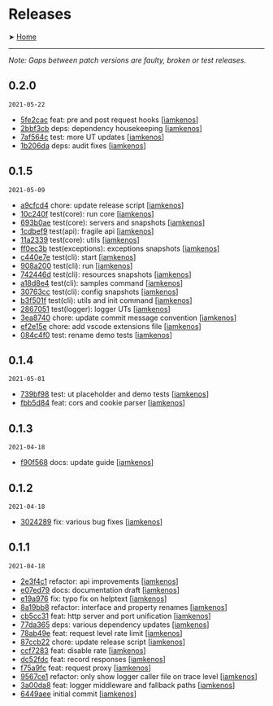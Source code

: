 # Releases

➤ [Home](../README.md)

---

_Note: Gaps between patch versions are faulty, broken or test releases._

## 0.2.0

`2021-05-22`

- [5fe2cac](https://github.com//iamkenos/fragile/commit/d5ea77d) feat: pre and post request hooks [[iamkenos](https://github.com/iamkenos)]
- [2bbf3cb](https://github.com//iamkenos/fragile/commit/2bbf3cb) deps: dependency housekeeping [[iamkenos](https://github.com/iamkenos)]
- [7af564c](https://github.com//iamkenos/fragile/commit/7af564c) test: more UT updates [[iamkenos](https://github.com/iamkenos)]
- [1b206da](https://github.com//iamkenos/fragile/commit/1b206da) deps: audit fixes [[iamkenos](https://github.com/iamkenos)]

## 0.1.5

`2021-05-09`

- [a9cfcd4](https://github.com//iamkenos/fragile/commit/a9cfcd4) chore: update release script [[iamkenos](https://github.com/iamkenos)]
- [10c240f](https://github.com//iamkenos/fragile/commit/10c240f) test(core): run core [[iamkenos](https://github.com/iamkenos)]
- [693b0ae](https://github.com//iamkenos/fragile/commit/693b0ae) test(core): servers and snapshots [[iamkenos](https://github.com/iamkenos)]
- [1cdbef9](https://github.com//iamkenos/fragile/commit/1cdbef9) test(api): fragile api [[iamkenos](https://github.com/iamkenos)]
- [11a2339](https://github.com//iamkenos/fragile/commit/11a2339) test(core): utils [[iamkenos](https://github.com/iamkenos)]
- [ff0ec3b](https://github.com//iamkenos/fragile/commit/ff0ec3b) test(exceptions): exceptions snapshots [[iamkenos](https://github.com/iamkenos)]
- [c440e7e](https://github.com//iamkenos/fragile/commit/c440e7e) test(cli): start [[iamkenos](https://github.com/iamkenos)]
- [908a200](https://github.com//iamkenos/fragile/commit/908a200) test(cli): run [[iamkenos](https://github.com/iamkenos)]
- [742446d](https://github.com//iamkenos/fragile/commit/742446d) test(cli): resources snapshots [[iamkenos](https://github.com/iamkenos)]
- [a18d8e4](https://github.com//iamkenos/fragile/commit/a18d8e4) test(cli): samples command [[iamkenos](https://github.com/iamkenos)]
- [30763cc](https://github.com//iamkenos/fragile/commit/30763cc) test(cli): config snapshots [[iamkenos](https://github.com/iamkenos)]
- [b3f501f](https://github.com//iamkenos/fragile/commit/b3f501f) test(cli): utils and init command [[iamkenos](https://github.com/iamkenos)]
- [2867051](https://github.com//iamkenos/fragile/commit/2867051) test(logger): logger UTs [[iamkenos](https://github.com/iamkenos)]
- [3ea8740](https://github.com//iamkenos/fragile/commit/3ea8740) chore: update commit message convention [[iamkenos](https://github.com/iamkenos)]
- [ef2e15e](https://github.com//iamkenos/fragile/commit/ef2e15e) chore: add vscode extensions file [[iamkenos](https://github.com/iamkenos)]
- [084c4f0](https://github.com//iamkenos/fragile/commit/084c4f0) test: rename demo tests [[iamkenos](https://github.com/iamkenos)]

## 0.1.4

`2021-05-01`

- [739bf98](https://github.com//iamkenos/fragile/commit/739bf98) test: ut placeholder and demo tests [[iamkenos](https://github.com/iamkenos)]
- [fbb5d84](https://github.com//iamkenos/fragile/commit/fbb5d84) feat: cors and cookie parser [[iamkenos](https://github.com/iamkenos)]

## 0.1.3

`2021-04-18`

- [f90f568](https://github.com//iamkenos/fragile/commit/f90f568) docs: update guide [[iamkenos](https://github.com/iamkenos)]

## 0.1.2

`2021-04-18`

- [3024289](https://github.com//iamkenos/fragile/commit/3024289) fix: various bug fixes [[iamkenos](https://github.com/iamkenos)]

## 0.1.1

`2021-04-18`

- [2e3f4c1](https://github.com//iamkenos/fragile/commit/2e3f4c1) refactor: api improvements [[iamkenos](https://github.com/iamkenos)]
- [e07ed79](https://github.com//iamkenos/fragile/commit/e07ed79) docs: documentation draft [[iamkenos](https://github.com/iamkenos)]
- [e19a976](https://github.com//iamkenos/fragile/commit/e19a976) fix: typo fix on helptext [[iamkenos](https://github.com/iamkenos)]
- [8a19bb8](https://github.com//iamkenos/fragile/commit/8a19bb8) refactor: interface and property renames [[iamkenos](https://github.com/iamkenos)]
- [cb5cc31](https://github.com//iamkenos/fragile/commit/cb5cc31) feat: http server and port unification [[iamkenos](https://github.com/iamkenos)]
- [77da365](https://github.com//iamkenos/fragile/commit/77da365) deps: various dependency updates [[iamkenos](https://github.com/iamkenos)]
- [78ab49e](https://github.com//iamkenos/fragile/commit/78ab49e) feat: request level rate limit [[iamkenos](https://github.com/iamkenos)]
- [87ccb22](https://github.com//iamkenos/fragile/commit/87ccb22) chore: update release script [[iamkenos](https://github.com/iamkenos)]
- [ccf7283](https://github.com//iamkenos/fragile/commit/ccf7283) feat: disable rate [[iamkenos](https://github.com/iamkenos)]
- [dc52fdc](https://github.com//iamkenos/fragile/commit/dc52fdc) feat: record responses [[iamkenos](https://github.com/iamkenos)]
- [f75a9fc](https://github.com//iamkenos/fragile/commit/f75a9fc) feat: request proxy [[iamkenos](https://github.com/iamkenos)]
- [9567ce1](https://github.com//iamkenos/fragile/commit/9567ce1) refactor: only show logger caller file on trace level [[iamkenos](https://github.com/iamkenos)]
- [3a00da8](https://github.com//iamkenos/fragile/commit/3a00da8) feat: logger middleware and fallback paths [[iamkenos](https://github.com/iamkenos)]
- [6449aee](https://github.com//iamkenos/fragile/commit/6449aee) initial commit [[iamkenos](https://github.com/iamkenos)]
